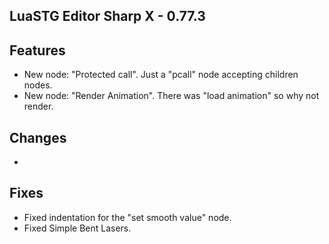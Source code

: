 ﻿## LuaSTG Editor Sharp X - 0.77.3
## Features

* New node: "Protected call". Just a "pcall" node accepting children nodes.
* New node: "Render Animation". There was "load animation" so why not render.

## Changes

* 

## Fixes

* Fixed indentation for the "set smooth value" node.
* Fixed Simple Bent Lasers.
